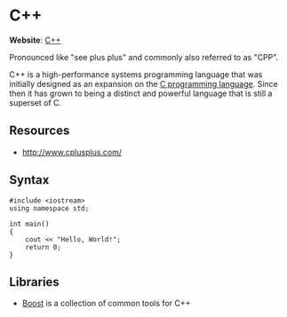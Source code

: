 # C++

**Website**: [C++](https://en.wikipedia.org/wiki/C++)

Pronounced like \"see plus plus\" and commonly also referred to as
\"CPP\".

C++ is a high-performance systems programming language that was
initially designed as an expansion on the [C programming
language](/languages/c). Since then it has grown to being a distinct and
powerful language that is still a superset of C.

## Resources

-   <http://www.cplusplus.com/>

## Syntax

``` {.cpp}
#include <iostream>
using namespace std;

int main() 
{
    cout << "Hello, World!";
    return 0;
}
```

## Libraries

-   [Boost](https://www.boost.org/) is a collection of common tools for
    C++
